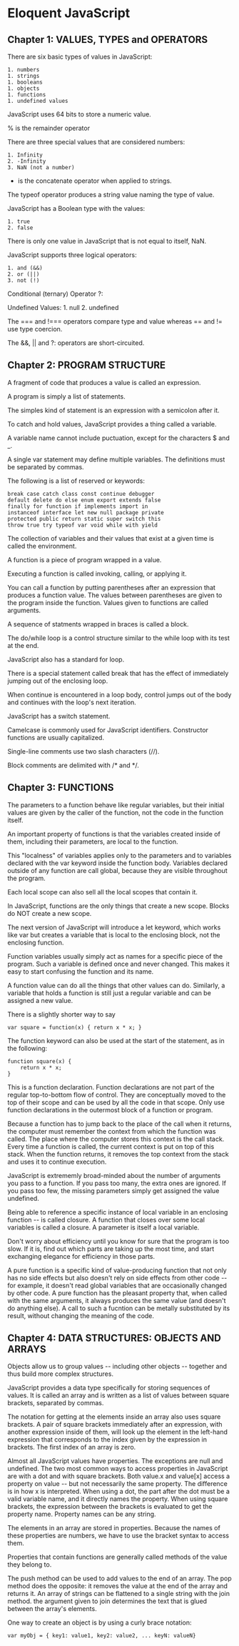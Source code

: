 # Eloquent JavaScript

## Chapter 1: VALUES, TYPES and OPERATORS

There are six basic types of values in JavaScript:

    1. numbers
    1. strings
    1. booleans
    1. objects
    1. functions
    1. undefined values

JavaScript uses 64 bits to store a numeric value.

% is the remainder operator

There are three special values that are considered numbers:
    
    1. Infinity
    2. -Infinity
    3. NaN (not a number)

+ is the concatenate operator when applied to strings.

The typeof operator produces a string value naming the type of value.

JavaScript has a Boolean type with the values:
   
    1. true
    2. false

There is only one value in JavaScript that is not equal to itself, NaN.

JavaScript supports three logical operators:
    
    1. and (&&)
    2. or (||)
    3. not (!)

Conditional (ternary) Operator ?:

Undefined Values:
    1. null
    2. undefined

The === and !=== operators compare type and value whereas == and != use type coercion.

The &&, || and ?: operators are short-circuited.


## Chapter 2: PROGRAM STRUCTURE

A fragment of code that produces a value is called an expression.

A program is simply a list of statements.

The simples kind of statement is an expression with a semicolon after it.

To catch and hold values, JavaScript provides a thing called a variable.

A variable name cannot include puctuation, except for the characters $ and _.

A single var statement may define multiple variables.  The definitions must be separated by commas.

The following is a list of reserved or keywords:

    break case catch class const continue debugger
    default delete do else enum export extends false
    finally for function if implements import in
    instanceof interface let new null package private
    protected public return static super switch this
    throw true try typeof var void while with yield

The collection of variables and their values that exist at a given time is called the environment.

A function is a piece of program wrapped in a value.

Executing a function is called invoking, calling, or applying it.

You can call a function by putting parentheses after an expression that produces a function value.  The values between parentheses are given to the program inside the function.  Values given to functions are called arguments.

A sequence of statments wrapped in braces is called a block.

The do/while loop is a control structure similar to the while loop with its test at the end.

JavaScript also has a standard for loop.

There is a special statement called break that has the effect of immediately jumping out of the enclosing loop.

When continue is encountered in a loop body, control jumps out of the body and continues with the loop's next iteration.

JavaScript has a switch statement.

Camelcase is commonly used for JavaScript identifiers.  Constructor functions are usually capitalized.

Single-line comments use two slash characters (//).

Block comments are delimited with /* and */.


## Chapter 3:  FUNCTIONS

The parameters to a function behave like regular variables, but their initial values are given by the caller of the function, not the code in the function itself.

An important property of functions is that the variables created inside of them, including their parameters, are local to the function.

This "localness" of variables applies only to the parameters and to variables declared with the var keyword inside the function body.  Variables declared outside of any function are call global, because they are visible throughout the program.

Each local scope can also sell all the local scopes that contain it.

In JavaScript, functions are the only things that create a new scope.  Blocks do NOT create a new scope.

The next version of JavaScript will introduce a let keyword, which works like var but creates a variable that is local to the enclosing block, not the enclosing function.

Function variables usually simply act as names for a specific piece of the program.  Such a variable is defined once and never changed.  This makes it easy to start confusing the function and its name.

A function value can do all the things that other values can do.  Similarly, a variable that holds a function is still just a regular variable and can be assigned a new value.

There is a slightly shorter way to say

    var square = function(x) { return x * x; }

The function keyword can also be used at the start of the statement, as in the following:

    function square(x) {
        return x * x;
    }

This is a function declaration.  Function declarations are not part of the regular top-to-bottom flow of control.  They are conceptually moved to the top of their scope and can be used by all the code in that scope.  Only use function declarations in the outermost block of a function or program.

Because a function has to jump back to the place of the call when it returns, the computer must remember the context from which the function was called.  The place where the computer stores this context is the call stack.  Every time a function is called, the current context is put on top of this stack.  When the function returns, it removes the top context from the stack and uses it to continue execution.

JavaScript is extrememly broad-minded about the number of arguments you pass to a function.  If you pass too many, the extra ones are ignored.  If you pass too few, the missing parameters simply get assigned the value undefined.

Being able to reference a specific instance of local variable in an enclosing function -- is called closure.  A function that closes over some local variables is called a closure.  A parameter is itself a local variable.

Don't worry about efficiency until you know for sure that the program is too slow.  If it is, find out which parts are taking up the most time, and start exchanging elegance for efficiency in those parts.

A pure function is a specific kind of value-producing function that not only has no side effects but also doesn't rely on side effects from other code -- for example, it doesn't read global variables that are occasionally changed by other code.  A pure function has the pleasant property that, when called with the same arguments, it always produces the same value (and doesn't do anything else).  A call to such a fucntion can be metally substituted by its result, without changing the meaning of the code.


## Chapter 4:  DATA STRUCTURES: OBJECTS AND ARRAYS

Objects allow us to group values -- including other objects -- together and thus build more complex structures.

JavaScript provides a data type specifically for storing sequences of values.  It is called an array and is written as a list of values between square brackets, separated by commas.

The notation for getting at the elements inside an array also uses square brackets.  A pair of square brackets immediately after an expression, with another expression inside of them, will look up the element in the left-hand expression that corresponds to the index given by the expression in brackets.  The first index of an array is zero.

Almost all JavaScript values have properties.  The exceptions are null and undefined.  The two most common ways to access properties in JavaScript are with a dot and with square brackets.  Both value.x and value[x] access a property on value -- but not necessarily the same property.  The difference is in how x is interpreted.  When using a dot, the part after the dot must be a valid variable name, and it directly names the property.  When using square brackets, the expression between the brackets is evaluated to get the property name.  Property names can be any string.

The elements in an array are stored in properties.  Because the names of these properties are numbers, we have to use the bracket syntax to access them.

Properties that contain functions are generally called methods of the value they belong to.

The push method can be used to add values to the end of an array.  The pop method does the opposite: it removes the value at the end of the array and returns it.  An array of strings can be flattened to a single string with the join method.  the argument given to join determines the text that is glued between the array's elements.

One way to create an object is by using a curly brace notation:

    var myObj = { key1: value1, key2: value2, ... keyN: valueN}



